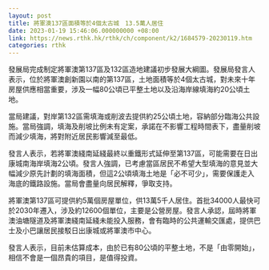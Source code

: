```yaml
---
layout: post
title: 將軍澳137區面積等於4個太古城　13.5萬人居住
date: 2023-01-19 15:46:06.000000000 +08:00
link: https://news.rthk.hk/rthk/ch/component/k2/1684579-20230119.htm
categories: rthk
---
```


發展局完成制定將軍澳第137區及132區造地建議初步發展大綱圖。發展局發言人表示，位於將軍澳創新園以南的第137區，土地面積等於4個太古城，對未來十年房屋供應相當重要，涉及一幅80公頃已平整土地以及沿海岸線填海約20公頃土地。

當局建議，對岸第132區需填海或削波去提供約25公頃土地，容納部分臨海公共設施。當局強調，填海及削坡比例未有定案，承諾在不影響工程時間表下，盡量削坡而減少填海，將對附近居民影響減至最低。 

發言人表示，若將軍澳綫南延綫最終以重鐵形式延伸至第137區，可能需要在日出康城南海岸填海2公頃。發言人強調，已考慮當區居民不希望大型填海的意見並大幅減少原先計劃的填海面積，但這2公頃填海土地是「必不可少」，需要保護走入海底的鐵路設施。當局會盡量向居民解釋，爭取支持。 

將軍澳第137區可提供約5萬個房屋單位，供13萬5千人居住。首批34000人最快可於2030年遷入，涉及約12600個單位，主要是公營房屋。發言人承認，屆時將軍澳油塘隧道及將軍澳綫南延綫未能投入服務，會有臨時的公共運輸交匯處，提供巴士及小巴讓居民接駁日出康城或將軍澳市中心。

發言人表示，目前未估算成本，由於已有80公頃的平整土地，不是「由零開始」，相信不會是一個昂貴的項目，是值得投資。
